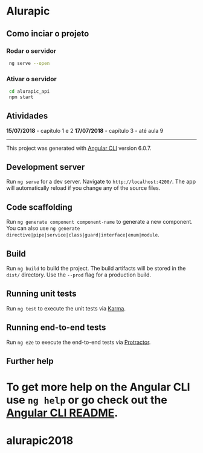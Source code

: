 
# Alurapic

## Como inciar o projeto

### Rodar o servidor

```sh
 ng serve --open
```
### Ativar o servidor 
```sh
 cd alurapic_api
 npm start
```

## Atividades 


 __15/07/2018__ - capítulo 1 e 2
 __17/07/2018__ - capítulo 3 - até aula 9
 

---



This project was generated with [Angular CLI](https://github.com/angular/angular-cli) version 6.0.7.

## Development server

Run `ng serve` for a dev server. Navigate to `http://localhost:4200/`. The app will automatically reload if you change any of the source files.

## Code scaffolding

Run `ng generate component component-name` to generate a new component. You can also use `ng generate directive|pipe|service|class|guard|interface|enum|module`.

## Build

Run `ng build` to build the project. The build artifacts will be stored in the `dist/` directory. Use the `--prod` flag for a production build.

## Running unit tests

Run `ng test` to execute the unit tests via [Karma](https://karma-runner.github.io).

## Running end-to-end tests

Run `ng e2e` to execute the end-to-end tests via [Protractor](http://www.protractortest.org/).

## Further help

To get more help on the Angular CLI use `ng help` or go check out the [Angular CLI README](https://github.com/angular/angular-cli/blob/master/README.md).
=======
# alurapic2018

